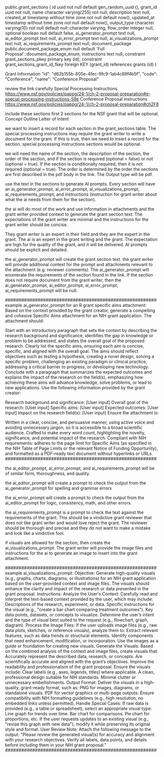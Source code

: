 public.grant_sections (
  id uuid not null default gen_random_uuid (),
  grant_id uuid not null,
  name character varying(255) not null,
  description text null,
  created_at timestamp without time zone not null default now(),
  updated_at timestamp without time zone not null default now(),
  output_type character varying(10) not null default null::character varying,
  flow_order integer null,
  optional boolean null default false,
  ai_generator_prompt text null,
  ai_editor_prompt text null,
  ai_error_prompt text null,
  ai_visualizations_prompt text null,
  ai_requirements_prompt text null,
  document_package public.document_package_enum null default 'Full Proposal'::document_package_enum,
  instructions text null,
  constraint grant_sections_pkey primary key (id),
  constraint grant_sections_grant_id_fkey foreign KEY (grant_id) references grants (id)
) 

Grant Information
    "id": "d62b155b-805e-4fec-9fc9-1ab4c89f4b5f",
    "code": "Conference",
    "name": "Conference Proposal"

review the link carefully
Special Processing Instructions
https://www.nsf.gov/policies/pappg/24-1/ch-2-proposal-preparation#e-special-processing-instructions-59e
Conference Proposal instructions
https://www.nsf.gov/policies/pappg/24-1/ch-2-proposal-preparation#ch2F8

include these sections first 2 sections for the NSF grant that will be optional.
    Concept Outline
    Letter of Intent


we want to insert a record for each section in the grant_sections table. The special processing instructions may require the grant writer to write a document for the grant. If this is true, then we need to insert a record for the section. special processing instructions sections would be optional.

we will need the name of the section, the description of the section, the order of the section, and if the section is required (optional = false) or not (optional = true). If the section is conditionally required, then it is not required (optional = true).
The order is determined by the order the sections are first described in the pdf body in the link. The Output type will be pdf. 

use the text in the sections to generate AI prompts. Every section will have an ai_generator_prompt, ai_error_prompt, ai_visualizations_prompt, ai_requirements_prompt, and instructions (instruction for grant writer about what the ai needs from them for the section). 

the ai will do most of the work and use information in attachments and the grant writer provided context to generate the grant section text. The expectations of the grant writer are minimal and the instructions for the grant writer should be concise.

They grant writer is an expert in their field and they are the expert in the grant. The ai is an expert in the grant writing and the grant. The expectation are high for the quality of the grant, and it will be delivered. AI prompts should be explicit and detailed.

the ai_generator_prompt will create the grant section text. the grant writer will provide additional context for the prompt and attachments relevant to the attachment (e.g. reviewer comments). The ai_generator_prompt will enumerate the requirements of the section found in the link. If the section does not require document from the grant writer, then the ai_generator_prompt, ai_editor_prompt, ai_error_prompt, ai_requirements_prompt will be null.

########################################################
example ai_generator_prompt for an R grant specific aims attachment:
Based on the context provided by the grant creator, generate a compelling and cohesive Specific Aims attachment for an NIH grant application. The attachment should:

Start with an introductory paragraph that sets the context by describing the research background and significance, identifies the gap in knowledge or problem to be addressed, and states the overall goal of the proposed research.
Clearly list the specific aims, ensuring each aim is concise, specific, and aligned with the overall goal. The aims should reflect objectives such as testing a hypothesis, creating a novel design, solving a specific problem, challenging an existing paradigm or clinical practice, addressing a critical barrier to progress, or developing new technology.
Conclude with a paragraph that summarizes the expected outcomes and explains the impact of the research on the field(s), emphasizing how achieving these aims will advance knowledge, solve problems, or lead to new applications.
Use the following information provided by the grant creator:

Research background and significance: [User input]
Overall goal of the research: [User input]
Specific aims: [User input]
Expected outcomes: [User input]
Impact on the research field(s): [User input]
Ensure the attachment is:

Written in a clear, concise, and persuasive manner, using active voice and avoiding unnecessary jargon, so it is accessible to a broad scientific audience.
Crafted to make every word count, highlighting the novelty, significance, and potential impact of the research.
Compliant with NIH requirements: adheres to the page limit for Specific Aims (as specified in the NIH Table of Page Limits or the relevant Notice of Funding Opportunity), and formatted as a PDF-ready text document without hyperlinks or URLs.
########################################################

the ai_editor_prompt, ai_error_prompt, and ai_requirements_prompt will be of similar form, thoroughness, and quality.

the ai_editor_prompt will create a prompt to check the output from the ai_generator_prompt for spelling and grammar errors

the ai_error_prompt will create a prompt to check the output from the ai_editor_prompt for logic, consistency, math, and other errors.

the ai_requirements_prompt is a prompt to check the text against the requirements of the grant. This should be a vindictive grant reviewer that does not like grant writer and would love reject the grant. The reviewer should be thorough and precise and they do not want to make a mistake and look like a vindictive fool.

if visuals are allowed for the section, then create the ai_visualizations_prompt. The grant writer will provide the image files and instructions for the ai to generate an image to insert into the grant attachment.

########################################################
example ai_visualizations_prompt:
Objective:
Generate high-quality visuals (e.g., graphs, charts, diagrams, or illustrations) for an NIH grant application based on the user-provided context and image files. The visuals should enhance the clarity and impact of the research or data presented in the grant proposal.
Instructions:
Analyze the User's Context:
Carefully read and interpret the text-based context provided by the user, which may include:
Descriptions of the research, experiment, or data.
Specific instructions for the visual (e.g., "create a bar chart comparing treatment outcomes").
Key data points, datasets, or concepts to visualize.
Determine the user’s intent and the type of visual best suited to the request (e.g., flowchart, graph, diagram).
Process the Image Files:
If the user uploads image files (e.g., raw data plots, sketches, or reference visuals), analyze them to:
Extract relevant features, such as data trends or structural elements.
Identify components that need enhancement, modification, or incorporation.
Use the images as a guide or foundation for creating new visuals.
Generate the Visuals:
Based on the combined analysis of the context and image files, create visuals that:
Accurately represent the described data, research, or concepts.
Are scientifically accurate and aligned with the grant’s objectives.
Improve the readability and professionalism of the grant proposal.
Ensure the visuals include:
Clear labels (e.g., axes, legends, titles) where applicable.
A clean, professional design suitable for NIH standards.
Minimal clutter or unnecessary embellishments.
Output Format:
Deliver the visuals in a high-quality, grant-ready format, such as:
PNG for images, diagrams, or standalone visuals.
PDF for vector graphics or multi-page outputs.
Ensure compatibility with NIH formatting guidelines (e.g., high resolution, no embedded links unless permitted).
Handle Special Cases:
If raw data is provided (e.g., a table or spreadsheet), select an appropriate visual type:
Line graph for trends over time.
Bar chart for comparisons.
Pie chart for proportions, etc.
If the user requests updates to an existing visual (e.g., "revise this graph with new data"), modify it while preserving its original style and format.
User Review Note:
Attach the following message to the output:
"Please review the generated visual(s) for accuracy and alignment with your research objectives. Verify all labels, data points, and details before including them in your NIH grant proposal."
########################################################
